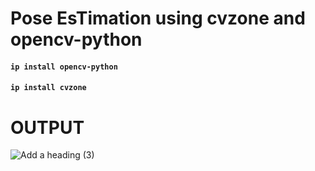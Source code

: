 # Pose EsTimation using cvzone and opencv-python 
#### `ip install opencv-python`
#### `ip install cvzone`

# OUTPUT
![Add a heading (3)](https://user-images.githubusercontent.com/98689629/190505338-2f4d6a72-82f8-4095-93fa-9e0a963e98c8.png)
